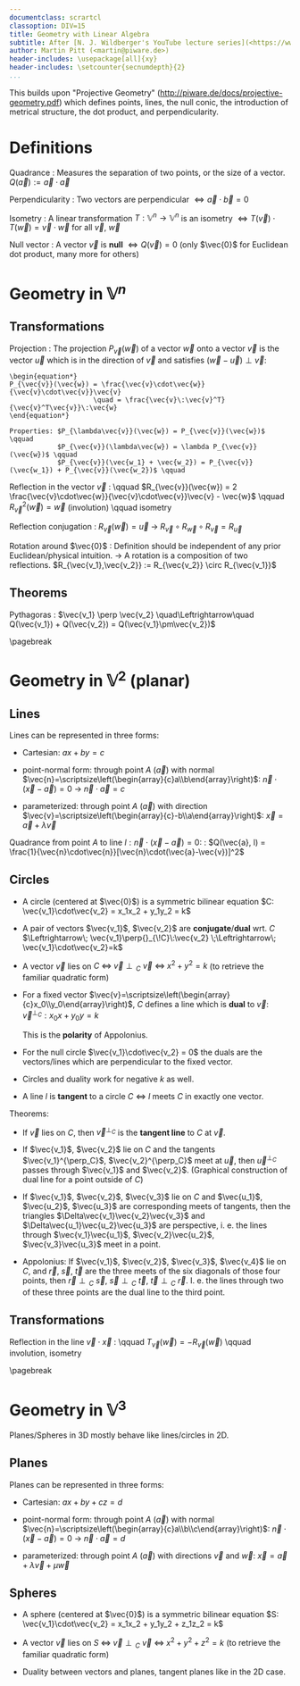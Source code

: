```yaml
---
documentclass: scrartcl
classoption: DIV=15
title: Geometry with Linear Algebra
subtitle: After [N. J. Wildberger's YouTube lecture series](<https://www.youtube.com/watch?v=nJdWFoliRnc&list=PL01A21B9E302D50C1&index=27>)
author: Martin Pitt (<martin@piware.de>)
header-includes: \usepackage[all]{xy}
header-includes: \setcounter{secnumdepth}{2}
...
```


This builds upon "Projective Geometry" (<http://piware.de/docs/projective-geometry.pdf>)
which defines points, lines, the null conic, the introduction of metrical
structure, the dot product, and perpendicularity.

Definitions
===========

Quadrance
:    Measures the separation of two points, or the size of a vector.
     $Q(\vec{a}) := \vec{a}\cdot\vec{a}$

Perpendicularity
:    Two vectors are perpendicular $\Leftrightarrow \vec{a}\cdot\vec{b}=0$

Isometry
:    A linear transformation $T:\mathbb{V}^n \rightarrow \mathbb{V}^n$ is an
     isometry $\Leftrightarrow T(\vec{v})\cdot T(\vec{w}) = \vec{v}\cdot\vec{w}$
     for all $\vec{v}$, $\vec{w}$

Null vector
:    A vector $\vec{v}$ is **null** $\Leftrightarrow Q(\vec{v}) = 0$ (only
     $\vec{0}$ for Euclidean dot product, many more for others)

Geometry in $\mathbb{V}^n$
===========================

Transformations
---------------
Projection
:   The projection $P_{\vec{v}}(\vec{w})$ of a vector $\vec{w}$ onto a vector $\vec{v}$
    is the vector $\vec{u}$ which is in the direction of $\vec{v}$ and satisfies
    $(\vec{w}-\vec{u})\perp\vec{v}$:

    \begin{equation*}
    P_{\vec{v}}(\vec{w}) = \frac{\vec{v}\cdot\vec{w}}{\vec{v}\cdot\vec{v}}\vec{v}
                         \quad = \frac{\vec{v}\:\vec{v}^T}{\vec{v}^T\vec{v}}\:\vec{w}
    \end{equation*}

    Properties: $P_{\lambda\vec{v}}(\vec{w}) = P_{\vec{v}}(\vec{w})$ \qquad
                $P_{\vec{v}}(\lambda\vec{w}) = \lambda P_{\vec{v}}(\vec{w})$ \qquad
                $P_{\vec{v}}(\vec{w_1} + \vec{w_2}) = P_{\vec{v}}(\vec{w_1}) + P_{\vec{v}}(\vec{w_2})$ \qquad


Reflection in the vector $\vec{v}$
:   \qquad $R_{\vec{v}}(\vec{w}) = 2 \frac{\vec{v}\cdot\vec{w}}{\vec{v}\cdot\vec{v}}\vec{v} - \vec{w}$
    \qquad $R_{\vec{v}}^2(\vec{w})=\vec{w}$ (involution)
    \qquad isometry

Reflection conjugation
:    $R_{\vec{v}}(\vec{w}) = \vec{u} \;\rightarrow\; R_{\vec{v}} \circ R_{\vec{w}} \circ R_{\vec{v}} = R_{\vec{u}}$

Rotation around $\vec{0}$
:    Definition should be independent of any prior Euclidean/physical
     intuition. → A rotation is a composition of two reflections.
     $R_{\vec{v_1},\vec{v_2}} := R_{\vec{v_2}} \circ R_{\vec{v_1}}$

Theorems
--------

Pythagoras
:    $\vec{v_1} \perp \vec{v_2} \quad\Leftrightarrow\quad Q(\vec{v_1}) + Q(\vec{v_2}) = Q(\vec{v_1}\pm\vec{v_2})$


\pagebreak

Geometry in $\mathbb{V}^2$ (planar)
===================================

Lines
-----
Lines can be represented in three forms:

 - Cartesian: $ax+by=c$

 - point-normal form: through point $A$ ($\vec{a}$) with normal
   $\vec{n}=\scriptsize\left(\begin{array}{c}a\\b\end{array}\right)$:
   $\vec{n}\cdot(\vec{x}-\vec{a})=0$
   → $\vec{n}\cdot\vec{a}=c$

 - parameterized: through point $A$ ($\vec{a}$) with direction
   $\vec{v}=\scriptsize\left(\begin{array}{c}-b\\a\end{array}\right)$:
   $\vec{x}=\vec{a} + \lambda\vec{v}$

Quadrance from point $A$ to line $l:\vec{n}\cdot(\vec{x}-\vec{a})=0$:
:   $Q(\vec{a}, l) = \frac{1}{\vec{n}\cdot\vec{n}}[\vec{n}\cdot(\vec{a}-\vec{v})]^2$

Circles
-------
 - A circle (centered at $\vec{0}$) is a symmetric bilinear equation
   $C: \vec{v_1}\cdot\vec{v_2} = x_1x_2 + y_1y_2 = k$

 - A pair of vectors $\vec{v_1}$, $\vec{v_2}$ are **conjugate**/**dual** wrt. $C$
   $\Leftrightarrow\; \vec{v_1}\perp{}_{\!C}\:\vec{v_2} \;\Leftrightarrow\; \vec{v_1}\cdot\vec{v_2}=k$

 - A vector $\vec{v}$ lies on $C \;\Leftrightarrow\; \vec{v}\perp{}_{\!C}\:\vec{v}$
   $\Leftrightarrow\; x^2+y^2=k$ (to retrieve the familiar quadratic form)

 - For a fixed vector $\vec{v}=\scriptsize\left(\begin{array}{c}x_0\\y_0\end{array}\right)$,
   $C$ defines a line which is **dual** to $\vec{v}$: $\vec{v}^{\perp_C}: x_0 x+ y_0 y = k$

    This is the **polarity** of Appolonius.

 - For the null circle $\vec{v_1}\cdot\vec{v_2} = 0$ the duals are
   the vectors/lines which are perpendicular to the fixed vector.

 - Circles and duality work for negative $k$ as well.

 - A line $l$ is **tangent** to a circle $C$ $\Leftrightarrow$ $l$ meets $C$ in
   exactly one vector.

Theorems:

 - If $\vec{v}$ lies on $C$, then $\vec{v}^{\perp_C}$ is the **tangent line** to $C$
   at $\vec{v}$.

 - If $\vec{v_1}$, $\vec{v_2}$ lie on $C$ and the tangents
   $\vec{v_1}^{\perp_C}$, $\vec{v_2}^{\perp_C}$ meet at $\vec{u}$, then
   $\vec{u}^{\perp_C}$ passes through $\vec{v_1}$ and $\vec{v_2}$. (Graphical
   construction of dual line for a point outside of $C$)

 - If $\vec{v_1}$, $\vec{v_2}$, $\vec{v_3}$ lie on $C$ and $\vec{u_1}$,
   $\vec{u_2}$, $\vec{u_3}$ are corresponding meets of tangents, then
   the triangles $\Delta\vec{v_1}\vec{v_2}\vec{v_3}$ and
   $\Delta\vec{u_1}\vec{u_2}\vec{u_3}$ are perspective, i. e. the lines
   through $\vec{v_1}\vec{u_1}$, $\vec{v_2}\vec{u_2}$, $\vec{v_3}\vec{u_3}$
   meet in a point.

 - Appolonius: If $\vec{v_1}$, $\vec{v_2}$, $\vec{v_3}$, $\vec{v_4}$ lie on $C$, and
   $\vec{r}$, $\vec{s}$, $\vec{t}$ are the three meets of the six diagonals of
   those four points, then $\vec{r}\perp{}_{\!C}\:\vec{s}$,
   $\vec{s}\perp{}_{\!C}\:\vec{t}$, $\vec{t}\perp{}_{\!C}\:\vec{r}$. I. e. the
   lines through two of these three points are the dual line to the third
   point.


Transformations
---------------
Reflection in the line $\vec{v}\cdot\vec{x}$
:    \qquad $T_{\vec{v}}(\vec{w}) = - R_{\vec{v}}(\vec{w})$
     \qquad involution, isometry

\pagebreak

Geometry in $\mathbb{V}^3$
==========================
Planes/Spheres in 3D mostly behave like lines/circles in 2D.

Planes
------
Planes can be represented in three forms:

 - Cartesian: $ax+by+cz=d$

 - point-normal form: through point $A$ ($\vec{a}$) with normal
   $\vec{n}=\scriptsize\left(\begin{array}{c}a\\b\\c\end{array}\right)$:
   $\vec{n}\cdot(\vec{x}-\vec{a})=0$
   → $\vec{n}\cdot\vec{a}=d$

 - parameterized: through point $A$ ($\vec{a}$) with directions
   $\vec{v}$ and $\vec{w}$:
   $\vec{x}=\vec{a} + \lambda\vec{v} + \mu\vec{w}$

Spheres
-------
 - A sphere (centered at $\vec{0}$) is a symmetric bilinear equation
   $S: \vec{v_1}\cdot\vec{v_2} = x_1x_2 + y_1y_2 + z_1z_2 = k$

 - A vector $\vec{v}$ lies on $S \;\Leftrightarrow\; \vec{v}\perp{}_{\!C}\:\vec{v}$
   $\Leftrightarrow\; x^2+y^2+z^2=k$ (to retrieve the familiar quadratic form)

 - Duality between vectors and planes, tangent planes like in the 2D case.


<!--- vim: ft=markdown
-->
